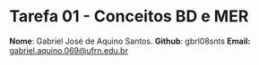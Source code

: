 # __Tarefa 01 - Conceitos BD e MER__

__Nome__: Gabriel José de Aquino Santos.
__Github__: gbrl08snts
__Email:__ gabriel.aquino.069@ufrn.edu.br
